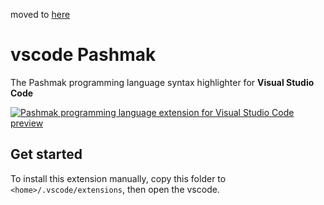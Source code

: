 moved to <a href="https://github.com/pashmaklang/vscode-pashmak">here</a>

# vscode Pashmak
The Pashmak programming language syntax highlighter for **Visual Studio Code**

<a href="https://github.com/sami2020pro/vscode-pashmak/tree/main/data/preview.png">
	<img
		src="data/preview.png"
		raw=true
		alt="Pashmak programming language extension for Visual Studio Code preview"
		style="margin-right: 10px;"
	/>
</a>

## Get started
To install this extension manually, copy this folder to `<home>/.vscode/extensions`, then open the vscode.

